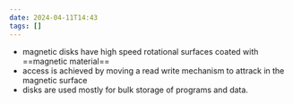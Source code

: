 ```yaml
---
date: 2024-04-11T14:43
tags: []
---
```

- magnetic disks have high speed rotational surfaces coated with ==magnetic material== 
- access is achieved by moving a read write mechanism to attrack in the magnetic surface
- disks are used mostly for bulk storage of programs and data.